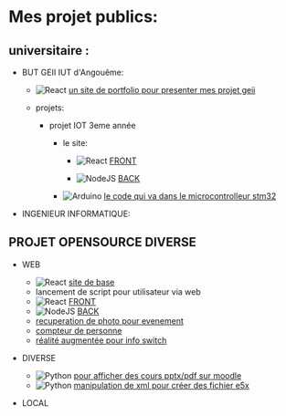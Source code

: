 # Mes projet publics:

## universitaire : 

 -  BUT GEII IUT d'Angouême:
     - ![React](https://img.shields.io/badge/react-%2320232a.svg?style=for-the-badge&logo=react&logoColor=%2361DAFB) [un site de portfolio pour presenter mes projet geii](https://github.com/calaxo/GEII-portfolio)

     - projets:
       - projet IOT 3eme année
         - le site:
           - ![React](https://img.shields.io/badge/react-%2320232a.svg?style=for-the-badge&logo=react&logoColor=%2361DAFB) [FRONT](https://github.com/calaxo/SAE-front)

           - ![NodeJS](https://img.shields.io/badge/node.js-6DA55F?style=for-the-badge&logo=node.js&logoColor=white) [BACK](https://github.com/calaxo/SAE-back)

         - ![Arduino](https://img.shields.io/badge/-Arduino-00979D?style=for-the-badge&logo=Arduino&logoColor=white) [le code qui va dans le microcontrolleur stm32](https://github.com/calaxo/SAE-arduino)

 - INGENIEUR INFORMATIQUE:

## PROJET OPENSOURCE DIVERSE
- WEB
  -  ![React](https://img.shields.io/badge/react-%2320232a.svg?style=for-the-badge&logo=react&logoColor=%2361DAFB) [site de base](https://github.com/calaxo/Base-Site)
  -  lancement de script pour utilisateur via web
  - ![React](https://img.shields.io/badge/react-%2320232a.svg?style=for-the-badge&logo=react&logoColor=%2361DAFB) [FRONT](https://github.com/calaxo/user-script-FRONT)
  - ![NodeJS](https://img.shields.io/badge/node.js-6DA55F?style=for-the-badge&logo=node.js&logoColor=white) [BACK](https://github.com/calaxo/user-script-BACK)
  - [recuperation de photo pour evenement](https://github.com/calaxo/gathervent)
  - [compteur de personne](https://github.com/calaxo/Counted)
  - [réalité augmentée pour info switch](https://github.com/calaxo/pARtch)
- DIVERSE
  - ![Python](https://img.shields.io/badge/python-3670A0?style=for-the-badge&logo=python&logoColor=ffdd54) [pour afficher des cours pptx/pdf sur moodle](https://github.com/calaxo/PPTXToMoodleCourses)
  - ![Python](https://img.shields.io/badge/python-3670A0?style=for-the-badge&logo=python&logoColor=ffdd54) [manipulation de xml pour créer des fichier e5x](https://github.com/calaxo/e5x)

- LOCAL

